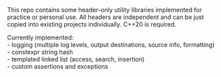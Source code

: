 This repo contains some header-only utility libraries implemented for practice or personal use.
All headers are independent and can be just copied into existing projects individually.
C++20 is required.

Currently implemented:<br />
	- logging (multiple log levels, output destinations, source info, formatting)<br />
	- constexpr string hash<br />
	- templated linked list (access, search, insertion)<br />
	- custom assertions and exceptions